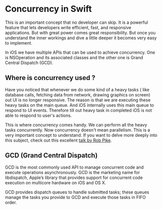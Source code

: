 # Concurrency in Swift

This is an important concept that no developer can skip. It is a powerful feature that lets developers write efficient, fast, and responsive applications. But with great power comes great responsibility. But once you understand the inner workings and dive a little deeper it becomes very easy to implement.

In iOS we have multiple APIs that can be used to achieve concurrency. One is NSOperation and its associated classes and the other one is Grand Central Dispatch (GCD).

## Where is concurrency used ?
Have you noticed that whenever we do some kind of a heavy tasks ( like database calls, fetching data from network, drawing graphics on screen) out UI is no longer responsive. The reason is that we are executing these heavy tasks on the main queue. And iOS internally uses this main queue to respond to UI events. Therefore till out heavy task in completed iOS is not able to respond to user's actions.

This is where concurrency comes handy. We can perform all the heavy tasks concurrently. Now concurrency doesn't mean parallelism. This is a very important concept to understand.
If you want to delve more deeply into this subject, check out this excellent [talk by Rob Pike](http://vimeo.com/49718712).

## GCD (Grand Central Dispatch)
GCD is the most commonly used API to manage concurrent code and execute operations asynchronously. GCD is the marketing name for libdispatch, Apple’s library that provides support for concurrent code execution on multicore hardware on iOS and OS X.

GCD provides dispatch queues to handle submitted tasks; these queues manage the tasks you provide to GCD and execute those tasks in FIFO order.